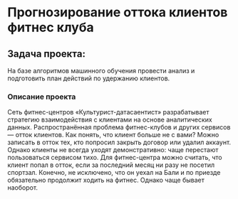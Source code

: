 # Прогнозирование оттока клиентов фитнес клуба

## Задача проекта: 
На базе алгоритмов машинного обучения провести анализ и подготовить план действий по удержанию клиентов.

### Описание проекта
Сеть фитнес-центров «Культурист-датасаентист» разрабатывает стратегию взаимодействия
с клиентами на основе аналитических данных.
Распространённая проблема фитнес-клубов и других сервисов — отток клиентов. Как понять,
что клиент больше не с вами? Можно записать в отток тех, кто попросил закрыть договор
или удалил аккаунт. Однако клиенты не всегда уходят демонстративно: чаще перестают
пользоваться сервисом тихо. Для фитнес-центра можно считать, что клиент попал в отток, если
 за последний месяц ни разу  не посетил спортзал. Конечно, не исключено, что он уехал на Бали и по 
 приезде обязательно  продолжит ходить на фитнес. Однако чаще бывает наоборот.

